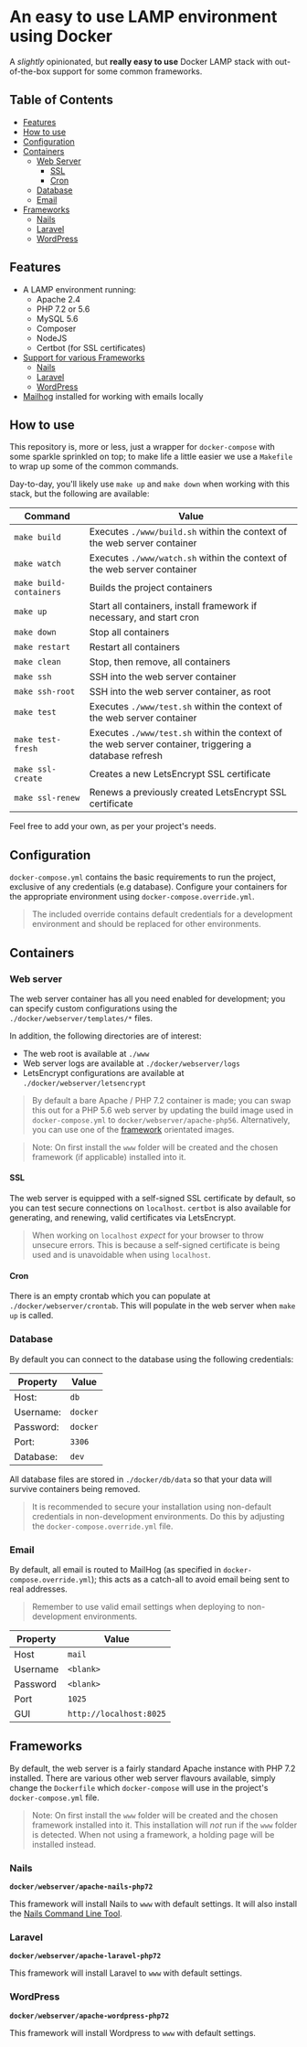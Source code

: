 # An easy to use LAMP environment using Docker

A _slightly_ opinionated, but **really easy to use** Docker LAMP stack with out-of-the-box support for some common frameworks.



## Table of Contents

- [Features](#features)
- [How to use](#how-to-use)
- [Configuration](#configuration)
- [Containers](#containers)
    - [Web Server](#webserver)
        - [SSL](#ssl)
        - [Cron](#cron)
    - [Database](#database)
    - [Email](#email)
- [Frameworks](#frameworks)
    - [Nails](#nails)
    - [Laravel](#laravel)
    - [WordPress](#wordpress)



## Features

  - A LAMP environment running:
    - Apache 2.4
    - PHP 7.2 or 5.6
    - MySQL 5.6
    - Composer
    - NodeJS
    - Certbot (for SSL certificates)
  - [Support for various Frameworks](#frameworks)
    - [Nails](#nails)
    - [Laravel](#laravel)
    - [WordPress](#wordpress)
  - [Mailhog](https://github.com/mailhog/MailHog) installed for working with emails locally



## How to use

This repository is, more or less, just a wrapper for `docker-compose` with some sparkle sprinkled on top; to make life a little easier we use a `Makefile` to wrap up some of the common commands.

Day-to-day, you'll likely use `make up` and `make down` when working with this stack, but the following are available:


Command                  | Value
------------------------ | -----------------------------------------------------------------------
`make build`             | Executes `./www/build.sh` within the context of the web server container
`make watch`             | Executes `./www/watch.sh` within the context of the web server container
`make build-containers`  | Builds the project containers
`make up`                | Start all containers, install framework if necessary, and start cron
`make down`              | Stop all containers
`make restart`           | Restart all containers
`make clean`             | Stop, then remove, all containers
`make ssh`               | SSH into the web server container
`make ssh-root`          | SSH into the web server container, as root
`make test`              | Executes `./www/test.sh` within the context of the web server container
`make test-fresh`         | Executes `./www/test.sh` within the context of the web server container, triggering a database refresh
`make ssl-create`        | Creates a new LetsEncrypt SSL certificate
`make ssl-renew`         | Renews a previously created LetsEncrypt SSL certificate

Feel free to add your own, as per your project's needs.



## Configuration

`docker-compose.yml` contains the basic requirements to run the project, exclusive of any credentials (e.g database). Configure your containers for the appropriate environment using `docker-compose.override.yml`.

> The included override contains default credentials for a development environment and should be replaced for other environments.



## Containers


### Web server

The web server container has all you need enabled for development; you can specify custom configurations using the `./docker/webserver/templates/*` files.

In addition, the following directories are of interest:

- The web root is available at `./www`
- Web server logs are available at `./docker/webserver/logs`
- LetsEncrypt configurations are available at `./docker/webserver/letsencrypt`

> By default a bare Apache / PHP 7.2 container is made; you can swap this out for a PHP 5.6 web server by updating the build image used in `docker-compose.yml` to `docker/webserver/apache-php56`. Alternatively, you can use one of the [framework](#frameworks) orientated images.

> Note: On first install the `www` folder will be created and the chosen framework (if applicable) installed into it.


#### SSL

The web server is equipped with a self-signed SSL certificate by default, so you can test secure connections on `localhost`. `certbot` is also available for generating, and renewing, valid certificates via LetsEncrypt.

> When working on `localhost` *expect* for your browser to throw unsecure errors. This is because a self-signed certificate is being used and is unavoidable when using `localhost`.


#### Cron

There is an empty crontab which you can populate at `./docker/webserver/crontab`. This will populate in the web server when `make up` is called.



### Database

By default you can connect to the database using the following credentials:

Property      | Value
------------- | -------------
Host:         | `db`
Username:     | `docker`
Password:     | `docker`
Port:         | `3306`
Database:     | `dev`

All database files are stored in `./docker/db/data` so that your data will survive containers being removed.

> It is recommended to secure your installation using non-default credentials in non-development environments. Do this by adjusting the `docker-compose.override.yml` file.



### Email

By default, all email is routed to MailHog (as specified in `docker-compose.override.yml`); this acts as a catch-all to avoid email being sent to real addresses.

> Remember to use valid email settings when deploying to non-development environments.


Property      | Value
------------- | -------------
Host          | `mail`
Username      | `<blank>`
Password      | `<blank>`
Port          | `1025`
GUI           | `http://localhost:8025`



## Frameworks

By default, the web server is a fairly standard Apache instance with PHP 7.2 installed. There are various other web server flavours available, simply change the `Dockerfile` which `docker-compose` will use in the project's `docker-compose.yml` file.

> Note: On first install the `www` folder will be created and the chosen framework installed into it. This installation will *not* run if the `www` folder is detected. When not using a framework, a holding page will be installed instead.


### Nails

**`docker/webserver/apache-nails-php72`**

This framework will install Nails to `www` with default settings. It will also install the [Nails Command Line Tool](https://github.com/nails/command-line-tool).


### Laravel

**`docker/webserver/apache-laravel-php72`**

This framework will install Laravel to `www` with default settings.


### WordPress

**`docker/webserver/apache-wordpress-php72`**

This framework will install Wordpress to `www` with default settings.
